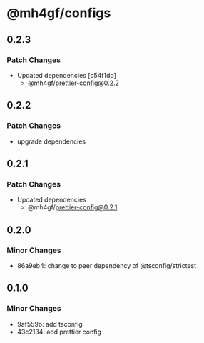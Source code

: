 # @mh4gf/configs

## 0.2.3

### Patch Changes

- Updated dependencies [c54f1dd]
  - @mh4gf/prettier-config@0.2.2

## 0.2.2

### Patch Changes

- upgrade dependencies

## 0.2.1

### Patch Changes

- Updated dependencies
  - @mh4gf/prettier-config@0.2.1

## 0.2.0

### Minor Changes

- 86a9eb4: change to peer dependency of @tsconfig/strictest

## 0.1.0

### Minor Changes

- 9af559b: add tsconfig
- 43c2134: add prettier config
